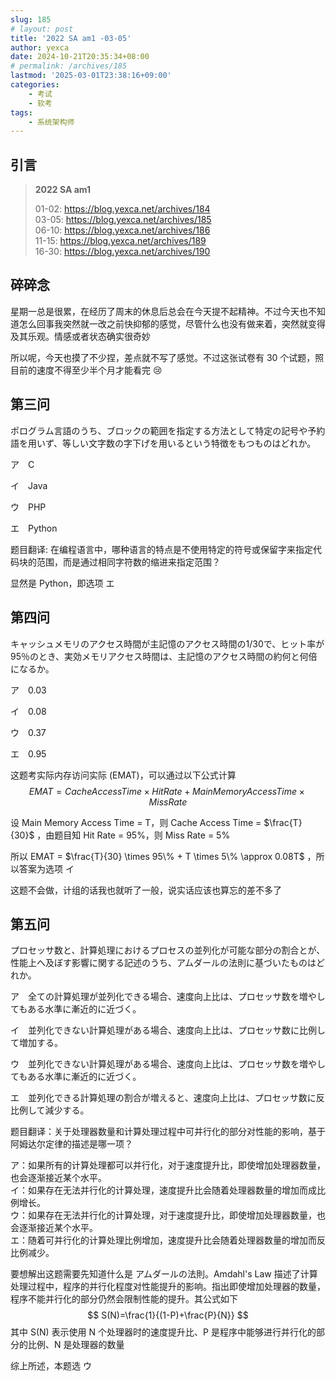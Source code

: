 ```yaml
---
slug: 185
# layout: post
title: '2022 SA am1 -03-05'
author: yexca
date: 2024-10-21T20:35:34+08:00
# permalink: /archives/185
lastmod: '2025-03-01T23:38:16+09:00'
categories:
    - 考试
    - 软考
tags:
    - 系统架构师
---  
```


## 引言

> **2022 SA am1**
>
> 01-02: <https://blog.yexca.net/archives/184>  
> 03-05: <https://blog.yexca.net/archives/185>  
> 06-10: <https://blog.yexca.net/archives/186>  
> 11-15: <https://blog.yexca.net/archives/189>  
> 16-30: <https://blog.yexca.net/archives/190>

## 碎碎念

星期一总是很累，在经历了周末的休息后总会在今天提不起精神。不过今天也不知道怎么回事我突然就一改之前快抑郁的感觉，尽管什么也没有做来着，突然就变得及其乐观。情感或者状态确实很奇妙

所以呢，今天也摸了不少捏，差点就不写了感觉。不过这张试卷有 30 个试题，照目前的速度不得至少半个月才能看完 :cry:

## 第三问

ポログラム言語のうち、ブロックの範囲を指定する方法として特定の記号や予約語を用いず、等しい文字数の字下げを用いるという特徴をもつものはどれか。

ア　C

イ　Java

ウ　PHP

エ　Python

题目翻译: 在编程语言中，哪种语言的特点是不使用特定的符号或保留字来指定代码块的范围，而是通过相同字符数的缩进来指定范围？

显然是 Python，即选项 エ

## 第四问

キャッシュメモリのアクセス時間が主記憶のアクセス時間の1/30で、ヒット率が95％のとき、実効メモリアクセス時間は、主記憶のアクセス時間の約何と何倍になるか。

ア　0.03

イ　0.08

ウ　0.37

エ　0.95

这题考实际内存访问实际 (EMAT)，可以通过以下公式计算
$$
EMAT = Cache Access Time \times Hit Rate + Main Memory Access Time \times Miss Rate
$$


设 Main Memory Access Time = T，则 Cache Access Time = $\frac{T}{30}$ ，由题目知 Hit Rate = 95%，则 Miss Rate = 5%

所以 EMAT = $\frac{T}{30} \times 95\% + T \times 5\% \approx 0.08T$ ，所以答案为选项 イ

 这题不会做，计组的话我也就听了一般，说实话应该也算忘的差不多了

## 第五问

プロセッサ数と、計算処理におけるプロセスの並列化が可能な部分の割合とが、性能上へ及ぼす影響に関する記述のうち、アムダールの法則に基づいたものはどれか。

ア　全ての計算処理が並列化できる場合、速度向上比は、プロセッサ数を増やしてもある水準に漸近的に近づく。

イ　並列化できない計算処理がある場合、速度向上比は、プロセッサ数に比例して増加する。

ウ　並列化できない計算処理がある場合、速度向上比は、プロセッサ数を増やしてもある水準に漸近的に近づく。

エ　並列化できる計算処理の割合が増えると、速度向上比は、プロセッサ数に反比例して減少する。

题目翻译：关于处理器数量和计算处理过程中可并行化的部分对性能的影响，基于阿姆达尔定律的描述是哪一项？

ア：如果所有的计算处理都可以并行化，对于速度提升比，即使增加处理器数量，也会逐渐接近某个水平。  
イ：如果存在无法并行化的计算处理，速度提升比会随着处理器数量的增加而成比例增长。  
ウ：如果存在无法并行化的计算处理，对于速度提升比，即使增加处理器数量，也会逐渐接近某个水平。  
エ：随着可并行化的计算处理比例增加，速度提升比会随着处理器数量的增加而反比例减少。

要想解出这题需要先知道什么是 アムダールの法則。Amdahl's Law 描述了计算处理过程中，程序的并行化程度对性能提升的影响。指出即使增加处理器的数量，程序不能并行化的部分仍然会限制性能的提升。其公式如下
$$
S(N)=\frac{1}{(1-P)+\frac{P}{N}}
$$
其中 S(N) 表示使用 N 个处理器时的速度提升比、P 是程序中能够进行并行化的部分的比例、N 是处理器的数量

综上所述，本题选 ウ